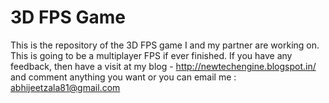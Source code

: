 3D FPS Game
========

This is the repository of the 3D FPS game I and my partner are working on. This is going to be a multiplayer FPS if ever finished. If you have any feedback, then have a visit at my blog - http://newtechengine.blogspot.in/ and comment anything you want or you can email me : abhijeetzala81@gmail.com
